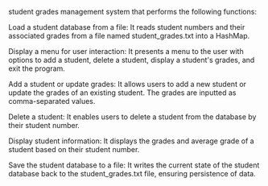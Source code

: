 student grades management system that performs the following functions:

Load a student database from a file: It reads student numbers and their associated grades from a file named student_grades.txt into a HashMap.

Display a menu for user interaction: It presents a menu to the user with options to add a student, delete a student, display a student's grades, and exit the program.

Add a student or update grades: It allows users to add a new student or update the grades of an existing student. The grades are inputted as comma-separated values.

Delete a student: It enables users to delete a student from the database by their student number.

Display student information: It displays the grades and average grade of a student based on their student number.

Save the student database to a file: It writes the current state of the student database back to the student_grades.txt file, ensuring persistence of data.
